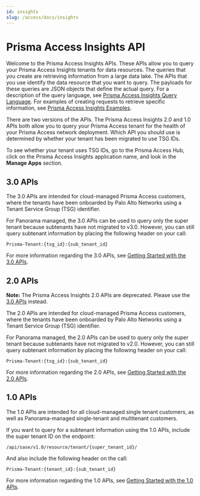 ```yaml
---
id: insights
slug: /access/docs/insights
---
```


# Prisma Access Insights API

Welcome to the Prisma Access Insights APIs. These APIs allow you to query your Prisma Access
Insights tenants for data resources. The queries that you create are retrieving information
from a large data lake. The APIs that you use identify the data resource that you want to query.
The payloads for these queries are JSON objects that define the actual query. For a description
of the query language, see [Prisma Access Insights Query Language](/access/docs/insights/pai_query_language/).
For examples of creating requests to retrieve specific information, see
[Prisma Access Insights Examples](/access/docs/insights/examples/).

There are two versions of the APIs. The Prisma Access Insights 2.0 and 1.0 APIs both allow you to
query your Prisma Access tenant for the health of your Prisma Access network deployment.
Which API you should use is determined by whether your tenant has been migrated to use TSG IDs.

To see whether your tenant uses TSG IDs, go to the Prisma Access Hub, click on the Prisma Access
Insights application name, and look in the **Manage Apps** section.

## 3.0 APIs

The 3.0 APIs are intended for cloud-managed Prisma Access customers, where the tenants have been
onboarded by Palo Alto Networks using a Tenant Service Group (TSG) identifier.

For Panorama managed, the 3.0 APIs can be used to query only the super tenant because subtenants
have not migrated to v3.0. However, you can still query subtenant information by placing the
following header on your call:

    Prisma-Tenant:{tsg_id}:{sub_tenant_id}

For more information regarding the 3.0 APIs, see [Getting Started with the 3.0 APIs](/access/docs/insights/getting_started-30).

## 2.0 APIs

**Note:** The Prisma Access Insights 2.0 APIs are deprecated. Please use the [3.0 APIs](/access/api/insights/3.0) instead.

The 2.0 APIs are intended for cloud-managed Prisma Access customers, where the tenants have been
onboarded by Palo Alto Networks using a Tenant Service Group (TSG) identifier.

For Panorama managed, the 2.0 APIs can be used to query only the super tenant because subtenants
have not migrated to v2.0. However, you can still query subtenant information by placing the
following header on your call:

    Prisma-Tenant:{tsg_id}:{sub_tenant_id}

For more information regarding the 2.0 APIs, see [Getting Started with the 2.0 APIs](/access/docs/insights/getting_started-20).

## 1.0 APIs

The 1.0 APIs are intended for all cloud-managed single tenant customers, as well as Panorama-managed
single-tenant and multitenant customers.

If you want to query for a subtenant information using the 1.0 APIs, include the super tenant ID on
the endpoint:

    /api/sase/v1.0/resource/tenant/{super_tenant_id}/

And also include the following header on the call:

    Prisma-Tenant:{tenant_id}:{sub_tenant_id}

For more information regarding the 1.0 APIs, see [Getting Started with the 1.0 APIs](/access/docs/insights/getting_started-10).


